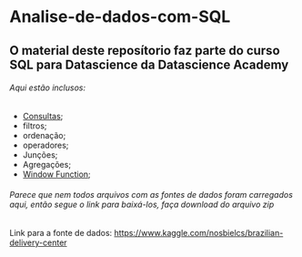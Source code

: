 # Analise-de-dados-com-SQL
## O material deste reposítorio faz parte do curso SQL para Datascience da Datascience Academy
###### Aqui estão inclusos:
- [Consultas](https://github.com/DaviLimadgl/Analise-de-dados-com-SQL/blob/28fcce3efd3f8703d89741fa1fe8fb33efa6e1eb/Inspe%C3%A7%C3%A3o%20de%20navios/script02-querys.sql);
- filtros;
- ordenação;
- operadores;
- Junções;
- Agregações;
- [Window Function](https://github.com/DaviLimadgl/Analise-de-dados-com-SQL/blob/main/bikes/script02-queries.sql);

###### Parece que nem todos arquivos com as fontes de dados foram carregados aqui, então segue o link para baixá-los, faça download do arquivo zip
Link para a fonte de dados:
https://www.kaggle.com/nosbielcs/brazilian-delivery-center
